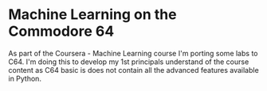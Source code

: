 <h1>Machine Learning on the Commodore 64</h1>
As part of the Coursera - Machine Learning course I'm porting some labs to C64.  I'm doing this to develop my 1st principals understand of the course content as C64 basic is does not contain all the advanced features available in Python.
